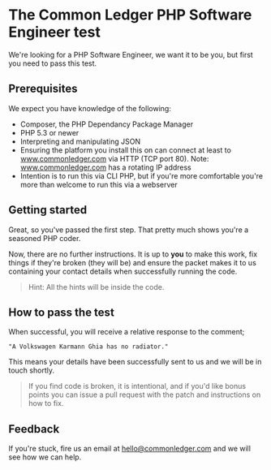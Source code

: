 # The Common Ledger PHP Software Engineer test

We're looking for a PHP Software Engineer, we want it to be you, but first you need to pass this test.

## Prerequisites

We expect you have knowledge of the following:

- Composer, the PHP Dependancy Package Manager
- PHP 5.3 or newer
- Interpreting and manipulating JSON
- Ensuring the platform you install this on can connect at least to www.commonledger.com via HTTP (TCP port 80). Note: www.commonledger.com has a rotating IP address
- Intention is to run this via CLI PHP, but if you're more comfortable you're more than welcome to run this via a webserver

## Getting started

Great, so you've passed the first step. That pretty much shows you're a seasoned PHP coder. 

Now, there are no further instructions. It is up to __you__ to make this work, fix things if they're broken (they will be) and ensure the packet makes it to us containing your contact details when successfully running the code.

> Hint: All the hints will be inside the code.

## How to pass the test

When successful, you will receive a relative response to the comment; 

``
"A Volkswagen Karmann Ghia has no radiator." 
``

This means your details have been successfully sent to us and we will be in touch shortly.

> If you find code is broken, it is intentional, and if you'd like bonus points you can issue a pull request with the patch and instructions on how to fix.

## Feedback

If you're stuck, fire us an email at hello@commonledger.com and we will see how we can help.



